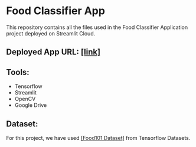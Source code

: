 # Food Classifier App
This repository contains all the files used in the Food Classifier Application project deployed on Streamlit Cloud.

## Deployed App URL: <a href="https://alihussainia-food-classifier-app-streamlit-app-25nf4f.streamlitapp.com/">[link]</a>

## Tools:
- Tensorflow
- Streamlit
- OpenCV
- Google Drive

## Dataset:
For this project, we have used <a href="https://www.tensorflow.org/datasets/catalog/food101">[Food101 Dataset]</a> from Tensorflow Datasets.
